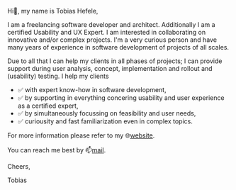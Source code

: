 Hi👋, my name is Tobias Hefele,

I am a freelancing software developer and architect. Additionally I am a certified Usability and UX Expert.
I am interested in collaborating on innovative and/or complex projects. 
I'm a very curious person and have many years of experience in software development of projects of all scales.

Due to all that I can help my clients in all phases of projects; I can provide support during user analysis, concept, implementation and rollout and (usability) testing.
I help my clients 
- ✅ with expert know-how in software development,
- ✅ by supporting in everything concering usability and user experience as a certified expert,
- ✅ by simultaneously focussing on feasibility and user needs,
- ✅ curiousity and fast familiarization even in complex topics.


For more information please refer to my 🌐[website](https://ease-it.online). 

You can reach me best by 📫[mail](mailto:info@ease-it.online).

Cheers,

Tobias
<!---
ToHefele/ToHefele is a ✨ special ✨ repository because its `README.md` (this file) appears on your GitHub profile.
You can click the Preview link to take a look at your changes.
--->
